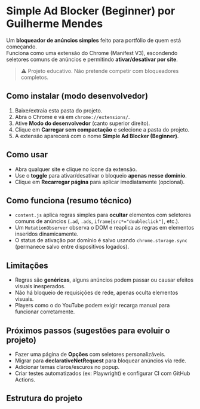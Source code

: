 # Simple Ad Blocker (Beginner) por Guilherme Mendes

Um **bloqueador de anúncios simples** feito para portfólio de quem está começando.  
Funciona como uma extensão do Chrome (Manifest V3), escondendo seletores comuns de anúncios e permitindo **ativar/desativar por site**.

> ⚠️ Projeto educativo. Não pretende competir com bloqueadores completos.

## Como instalar (modo desenvolvedor)

1. Baixe/extraia esta pasta do projeto.
2. Abra o Chrome e vá em `chrome://extensions/`.
3. Ative **Modo do desenvolvedor** (canto superior direito).
4. Clique em **Carregar sem compactação** e selecione a pasta do projeto.
5. A extensão aparecerá com o nome **Simple Ad Blocker (Beginner)**.

## Como usar
- Abra qualquer site e clique no ícone da extensão.
- Use o **toggle** para ativar/desativar o bloqueio **apenas nesse domínio**.
- Clique em **Recarregar página** para aplicar imediatamente (opcional).

## Como funciona (resumo técnico)
- `content.js` aplica regras simples para **ocultar** elementos com seletores comuns de anúncios (`.ad`, `.ads`, `iframe[src*="doubleclick"]`, etc.).
- Um `MutationObserver` observa o DOM e reaplica as regras em elementos inseridos dinamicamente.
- O status de ativação por domínio é salvo usando `chrome.storage.sync` (permanece salvo entre dispositivos logados).

## Limitações
- Regras são **genéricas**, alguns anúncios podem passar ou causar efeitos visuais inesperados.
- Não há bloqueio de requisições de rede, apenas oculta elementos visuais.
- Players como o do YouTube podem exigir recarga manual para funcionar corretamente.

## Próximos passos (sugestões para evoluir o projeto)
- Fazer uma página de **Opções** com seletores personalizáveis.
- Migrar para **declarativeNetRequest** para bloquear anúncios via rede.
- Adicionar temas claros/escuros no popup.
- Criar testes automatizados (ex: Playwright) e configurar CI com GitHub Actions.

## Estrutura do projeto

